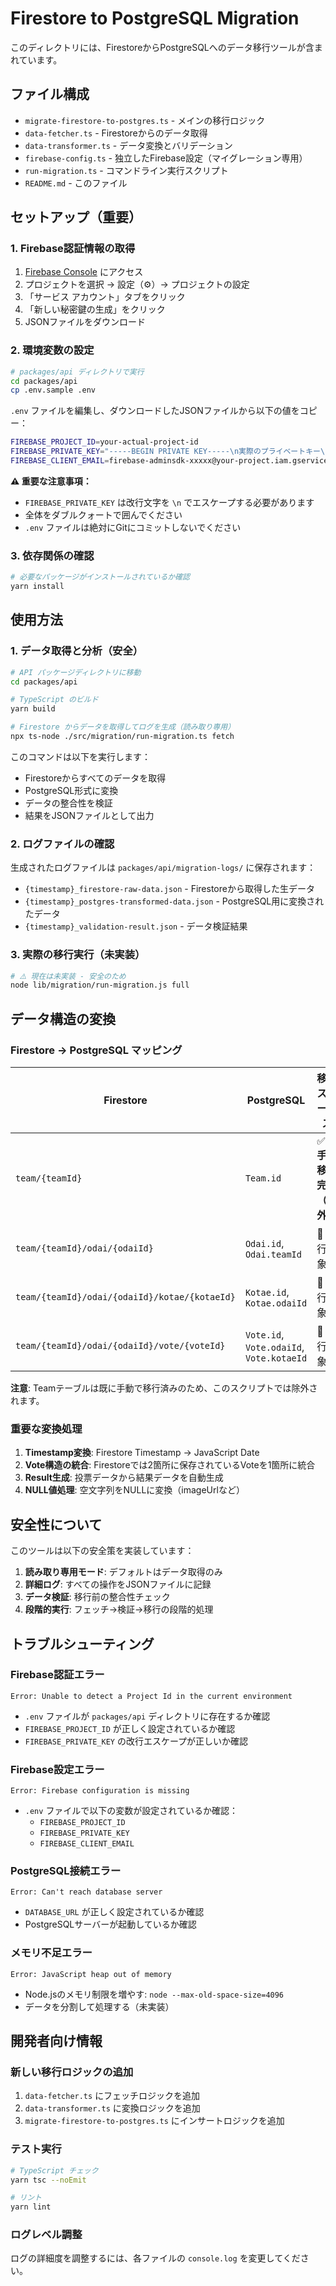 # Firestore to PostgreSQL Migration

このディレクトリには、FirestoreからPostgreSQLへのデータ移行ツールが含まれています。

## ファイル構成

- `migrate-firestore-to-postgres.ts` - メインの移行ロジック
- `data-fetcher.ts` - Firestoreからのデータ取得
- `data-transformer.ts` - データ変換とバリデーション
- `firebase-config.ts` - 独立したFirebase設定（マイグレーション専用）
- `run-migration.ts` - コマンドライン実行スクリプト
- `README.md` - このファイル

## セットアップ（重要）

### 1. Firebase認証情報の取得

1. [Firebase Console](https://console.firebase.google.com/) にアクセス
2. プロジェクトを選択 → 設定（⚙️）→ プロジェクトの設定
3. 「サービス アカウント」タブをクリック
4. 「新しい秘密鍵の生成」をクリック
5. JSONファイルをダウンロード

### 2. 環境変数の設定

```bash
# packages/api ディレクトリで実行
cd packages/api
cp .env.sample .env
```

`.env` ファイルを編集し、ダウンロードしたJSONファイルから以下の値をコピー：

```bash
FIREBASE_PROJECT_ID=your-actual-project-id
FIREBASE_PRIVATE_KEY="-----BEGIN PRIVATE KEY-----\n実際のプライベートキー\n-----END PRIVATE KEY-----\n"
FIREBASE_CLIENT_EMAIL=firebase-adminsdk-xxxxx@your-project.iam.gserviceaccount.com
```

**⚠️ 重要な注意事項：**
- `FIREBASE_PRIVATE_KEY` は改行文字を `\n` でエスケープする必要があります
- 全体をダブルクォートで囲んでください
- `.env` ファイルは絶対にGitにコミットしないでください

### 3. 依存関係の確認

```bash
# 必要なパッケージがインストールされているか確認
yarn install
```

## 使用方法

### 1. データ取得と分析（安全）

```bash
# API パッケージディレクトリに移動
cd packages/api

# TypeScript のビルド
yarn build

# Firestore からデータを取得してログを生成（読み取り専用）
npx ts-node ./src/migration/run-migration.ts fetch
```

このコマンドは以下を実行します：
- Firestoreからすべてのデータを取得
- PostgreSQL形式に変換
- データの整合性を検証
- 結果をJSONファイルとして出力

### 2. ログファイルの確認

生成されたログファイルは `packages/api/migration-logs/` に保存されます：

- `{timestamp}_firestore-raw-data.json` - Firestoreから取得した生データ
- `{timestamp}_postgres-transformed-data.json` - PostgreSQL用に変換されたデータ
- `{timestamp}_validation-result.json` - データ検証結果

### 3. 実際の移行実行（未実装）

```bash
# ⚠️ 現在は未実装 - 安全のため
node lib/migration/run-migration.js full
```

## データ構造の変換

### Firestore → PostgreSQL マッピング

| Firestore | PostgreSQL | 移行ステータス |
|-----------|------------|----------------|
| `team/{teamId}` | `Team.id` | ✅ **手動移行完了（除外）** |
| `team/{teamId}/odai/{odaiId}` | `Odai.id`, `Odai.teamId` | 🔄 移行対象 |
| `team/{teamId}/odai/{odaiId}/kotae/{kotaeId}` | `Kotae.id`, `Kotae.odaiId` | 🔄 移行対象 |
| `team/{teamId}/odai/{odaiId}/vote/{voteId}` | `Vote.id`, `Vote.odaiId`, `Vote.kotaeId` | 🔄 移行対象 |

**注意**: Teamテーブルは既に手動で移行済みのため、このスクリプトでは除外されます。

### 重要な変換処理

1. **Timestamp変換**: Firestore Timestamp → JavaScript Date
2. **Vote構造の統合**: Firestoreでは2箇所に保存されているVoteを1箇所に統合
3. **Result生成**: 投票データから結果データを自動生成
4. **NULL値処理**: 空文字列をNULLに変換（imageUrlなど）

## 安全性について

このツールは以下の安全策を実装しています：

1. **読み取り専用モード**: デフォルトはデータ取得のみ
2. **詳細ログ**: すべての操作をJSONファイルに記録
3. **データ検証**: 移行前の整合性チェック
4. **段階的実行**: フェッチ→検証→移行の段階的処理

## トラブルシューティング

### Firebase認証エラー
```
Error: Unable to detect a Project Id in the current environment
```
- `.env` ファイルが `packages/api` ディレクトリに存在するか確認
- `FIREBASE_PROJECT_ID` が正しく設定されているか確認
- `FIREBASE_PRIVATE_KEY` の改行エスケープが正しいか確認

### Firebase設定エラー
```
Error: Firebase configuration is missing
```
- `.env` ファイルで以下の変数が設定されているか確認：
  - `FIREBASE_PROJECT_ID`
  - `FIREBASE_PRIVATE_KEY`
  - `FIREBASE_CLIENT_EMAIL`

### PostgreSQL接続エラー
```
Error: Can't reach database server
```
- `DATABASE_URL` が正しく設定されているか確認
- PostgreSQLサーバーが起動しているか確認

### メモリ不足エラー
```
Error: JavaScript heap out of memory
```
- Node.jsのメモリ制限を増やす: `node --max-old-space-size=4096`
- データを分割して処理する（未実装）

## 開発者向け情報

### 新しい移行ロジックの追加

1. `data-fetcher.ts` にフェッチロジックを追加
2. `data-transformer.ts` に変換ロジックを追加
3. `migrate-firestore-to-postgres.ts` にインサートロジックを追加

### テスト実行

```bash
# TypeScript チェック
yarn tsc --noEmit

# リント
yarn lint
```

### ログレベル調整

ログの詳細度を調整するには、各ファイルの `console.log` を変更してください。